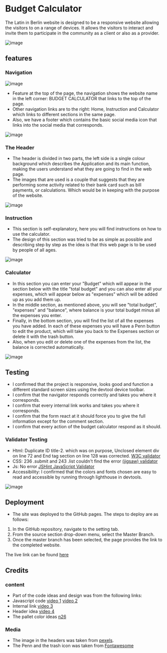 # Budget Calculator

The Latin in Berlin website is designed to be a responsive website allowing the visitors to on a range of devices. It allows the visitors to interact and invite them to participate in the community as a client or also as a provider.

![image](https://github.com/iweinacker/budgetapp/assets/130374663/44dc47f1-93ec-4205-a3f2-36b70a0eb9a2)



## features

### Navigation
![image](https://github.com/iweinacker/budgetapp/assets/130374663/d7c2f7db-12e5-47db-9156-3091d12f3fb0)


- Feature at the top of the page, the navigation shows the website name in the left corner: BUDGET CALCULATOR that links to the top of the page.
- Other navigation links are to the right: Home, Instruction and Calculator which links to different sections in the same page.
- Also, we have a footer which contains the basic social media icon that links into the social media that corresponds.

![image](https://github.com/iweinacker/latinb/assets/130374663/2a193d58-c3db-494b-8354-25e356a424f2)


### The Header

- The header is divided in two parts, the left side is a single colour background which describes the Application and its main function, making the users understand what they are going to find in the web page. 
- The images that are used is a couple that suggests that they are performing some activity related to their bank card such as bill payments, or calculations. Which would be in keeping with the purpose of the website.

![image](https://github.com/iweinacker/budgetapp/assets/130374663/1ec1b39f-2ed6-439f-bbee-c3f416aaf5df)



### Instruction

- This section is self-explanatory, here you will find instructions on how to use the calculator.
- The design of this section was tried to be as simple as possible and describing step by step as the idea is that this web page is to be used by people of all ages.

![image](https://github.com/iweinacker/budgetapp/assets/130374663/f94423e7-13fb-49f1-a3c6-6054e16ce4eb)


### Calculator 

- In this section you can enter your "Budget" which will appear in the section below with the title "total budget" and you can also enter all your expenses, which will appear below as "expenses" which will be added up as you add them up.
- In the middle section, as mentioned above, you will see "total budget", "expenses" and "balance", where balance is your total budget minus all the expenses you enter. 
- Finally, in the bottom section, you will find the list of all the expenses you have added.  In each of these expenses you will have a Penn button to edit the product, which will take you back to the Expenses section or delete it with the trash button.
- Also, when you edit or delete one of the expenses from the list, the balance is corrected automatically.


![image](https://github.com/iweinacker/budgetapp/assets/130374663/dae947a2-e676-42b1-b452-34b5404d0ee3)



## Testing

- I confirmed that the project is responsive, looks good and function a different standard screen sizes using the devtool device toolbar.
- I confirm that the navigator responds correctly and takes you where it corresponds.
- I confirm that every internal link works and takes you where it corresponds.
- I confirm that the form react at it should force you to give the full information except for the comment section.
- I confirm that every action of the budget calculator respond as it should.

### Validator Testing

- Html:  Duplicate ID title-2. which was on purpose, Unclosed element div on line 72 and End tag section on line 128 was corrected. [W3C validator](https://validator.w3.org/#validate_by_input)
- CSS: 236	.submit and 243	.list couldn't find the error [(jigsaw) validator](https://jigsaw.w3.org/css-validator/#validate_by_input)
- Js: No error [JSHint JavaScript Validator](https://jshint.com/)
- Accessibility: I confirmed that the colors and fonts chosen are easy to read and accessible by running through lighthouse in devtools.

![image](https://github.com/iweinacker/budgetapp/assets/130374663/58d030bc-72a3-4f8f-8259-f2e2eba5d1d3)


## Deployment

- The site was deployed to the GitHub pages. The steps to deploy are as follows:
1. In the GitHub repository, navigate to the setting tab.
2. From the source section drop-down menu, select the Master Branch.
3. Once the master branch has been selected, the page provides the link to the completed website.

The live link can be found [here](https://iweinacker.github.io/budgetapp/)

## Credits

### content
- Part of the code ideas and design was from the following links:
- Javascript code [video 1](https://www.youtube.com/watch?v=jSBGBsJSXeU&t=1151s) [video 2](https://www.youtube.com/watch?v=8EYhsctbza0&t=210s)
- Internal link [video 3](https://www.google.com/search?q=como+linkear+una+una+parte+de+tu+pagina+al+navegador+html&rlz=1C1ALOY_esCL1016CL1016&sxsrf=APwXEdfdfAiJ0M7ltLgDSlZJ-LfjSuiS8A:1685531640227&source=lnms&tbm=vid&sa=X&ved=2ahUKEwjomrHVtp__AhUkuaQKHY3tBT8Q_AUoAXoECAEQAw&biw=1280&bih=569&dpr=1.5#fpstate=ive&vld=cid:2c27952e,vid:S1_WenGOk1Q)
- Header idea [video 4](https://www.youtube.com/watch?v=P09qW9k0vKE)
- The pallet color ideas [n26](https://n26.com/en-es/monthly-budget-calculator)

### Media 
- The image in the headers was taken from [pexels](https://www.pexels.com/).
- The Penn and the trash icon was taken from [Fontawesome](https://fontawesome.com/)

